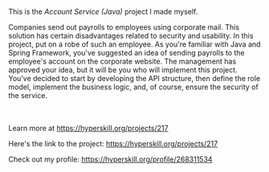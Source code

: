 This is the *Account Service (Java)* project I made myself.


<p>Companies send out payrolls to employees using corporate mail. This solution has certain disadvantages related to security and usability. In this project, put on a robe of such an employee. As you're familiar with Java and Spring Framework, you've suggested an idea of sending payrolls to the employee's account on the corporate website. The management has approved your idea, but it will be you who will implement this project. You've decided to start by developing the API structure, then define the role model, implement the business logic, and, of course, ensure the security of the service.</p><br/><br/>Learn more at <a href="https://hyperskill.org/projects/217?utm_source=ide&utm_medium=ide&utm_campaign=ide&utm_content=project-card">https://hyperskill.org/projects/217</a>

Here's the link to the project: https://hyperskill.org/projects/217

Check out my profile: https://hyperskill.org/profile/268311534